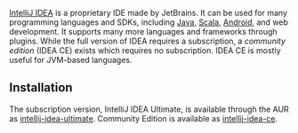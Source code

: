 [IntelliJ IDEA](https://www.jetbrains.com/idea/) is a proprietary IDE made by JetBrains. It can be used for many programming languages and SDKs, including [Java](/index.php/Java "Java"), [Scala](/index.php/Scala "Scala"), [Android](/index.php/Android "Android"), and web development. It supports many more languages and frameworks through plugins. While the full version of IDEA requires a subscription, a *community edition* (IDEA CE) exists which requires no subscription. IDEA CE is mostly useful for JVM-based languages.

## Installation

The subscription version, IntelliJ IDEA Ultimate, is available through the AUR as [intellij-idea-ultimate](https://aur.archlinux.org/packages/intellij-idea-ultimate/). Community Edition is available as [intellij-idea-ce](https://aur.archlinux.org/packages/intellij-idea-ce/).